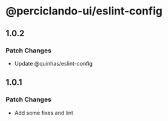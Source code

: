 # @perciclando-ui/eslint-config

## 1.0.2

### Patch Changes

- Update @quinhas/eslint-config

## 1.0.1

### Patch Changes

- Add some fixes and lint
